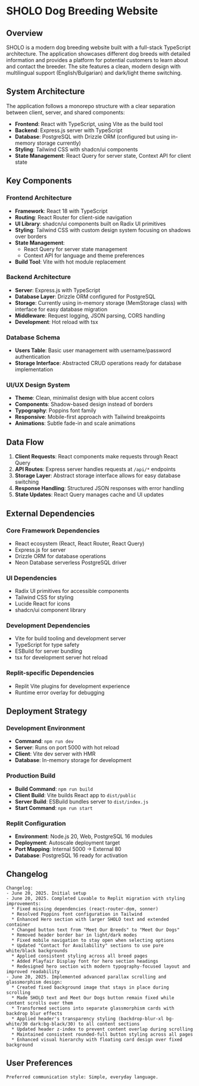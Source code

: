 # SHOLO Dog Breeding Website

## Overview

SHOLO is a modern dog breeding website built with a full-stack TypeScript architecture. The application showcases different dog breeds with detailed information and provides a platform for potential customers to learn about and contact the breeder. The site features a clean, modern design with multilingual support (English/Bulgarian) and dark/light theme switching.

## System Architecture

The application follows a monorepo structure with a clear separation between client, server, and shared components:

- **Frontend**: React with TypeScript, using Vite as the build tool
- **Backend**: Express.js server with TypeScript
- **Database**: PostgreSQL with Drizzle ORM (configured but using in-memory storage currently)
- **Styling**: Tailwind CSS with shadcn/ui components
- **State Management**: React Query for server state, Context API for client state

## Key Components

### Frontend Architecture
- **Framework**: React 18 with TypeScript
- **Routing**: React Router for client-side navigation
- **UI Library**: shadcn/ui components built on Radix UI primitives
- **Styling**: Tailwind CSS with custom design system focusing on shadows over borders
- **State Management**: 
  - React Query for server state management
  - Context API for language and theme preferences
- **Build Tool**: Vite with hot module replacement

### Backend Architecture
- **Server**: Express.js with TypeScript
- **Database Layer**: Drizzle ORM configured for PostgreSQL
- **Storage**: Currently using in-memory storage (MemStorage class) with interface for easy database migration
- **Middleware**: Request logging, JSON parsing, CORS handling
- **Development**: Hot reload with tsx

### Database Schema
- **Users Table**: Basic user management with username/password authentication
- **Storage Interface**: Abstracted CRUD operations ready for database implementation

### UI/UX Design System
- **Theme**: Clean, minimalist design with blue accent colors
- **Components**: Shadow-based design instead of borders
- **Typography**: Poppins font family
- **Responsive**: Mobile-first approach with Tailwind breakpoints
- **Animations**: Subtle fade-in and scale animations

## Data Flow

1. **Client Requests**: React components make requests through React Query
2. **API Routes**: Express server handles requests at `/api/*` endpoints
3. **Storage Layer**: Abstract storage interface allows for easy database switching
4. **Response Handling**: Structured JSON responses with error handling
5. **State Updates**: React Query manages cache and UI updates

## External Dependencies

### Core Framework Dependencies
- React ecosystem (React, React Router, React Query)
- Express.js for server
- Drizzle ORM for database operations
- Neon Database serverless PostgreSQL driver

### UI Dependencies
- Radix UI primitives for accessible components
- Tailwind CSS for styling
- Lucide React for icons
- shadcn/ui component library

### Development Dependencies
- Vite for build tooling and development server
- TypeScript for type safety
- ESBuild for server bundling
- tsx for development server hot reload

### Replit-specific Dependencies
- Replit Vite plugins for development experience
- Runtime error overlay for debugging

## Deployment Strategy

### Development Environment
- **Command**: `npm run dev`
- **Server**: Runs on port 5000 with hot reload
- **Client**: Vite dev server with HMR
- **Database**: In-memory storage for development

### Production Build
- **Build Command**: `npm run build`
- **Client Build**: Vite builds React app to `dist/public`
- **Server Build**: ESBuild bundles server to `dist/index.js`
- **Start Command**: `npm run start`

### Replit Configuration
- **Environment**: Node.js 20, Web, PostgreSQL 16 modules
- **Deployment**: Autoscale deployment target
- **Port Mapping**: Internal 5000 → External 80
- **Database**: PostgreSQL 16 ready for activation

## Changelog

```
Changelog:
- June 20, 2025. Initial setup
- June 20, 2025. Completed Lovable to Replit migration with styling improvements:
  * Fixed missing dependencies (react-router-dom, sonner)
  * Resolved Poppins font configuration in Tailwind
  * Enhanced Hero section with larger SHOLO text and extended container
  * Changed button text from "Meet Our Breeds" to "Meet Our Dogs"
  * Removed header border bar in light/dark modes
  * Fixed mobile navigation to stay open when selecting options
  * Updated "Contact for Availability" sections to use pure white/black backgrounds
  * Applied consistent styling across all breed pages
  * Added Playfair Display font for hero section headings
  * Redesigned hero section with modern typography-focused layout and improved readability
- June 20, 2025. Implemented advanced parallax scrolling and glassmorphism design:
  * Created fixed background image that stays in place during scrolling
  * Made SHOLO text and Meet Our Dogs button remain fixed while content scrolls over them
  * Transformed sections into separate glassmorphism cards with backdrop blur effects
  * Applied header's transparency styling (backdrop-blur-xl bg-white/30 dark:bg-black/30) to all content sections
  * Updated header z-index to prevent content overlap during scrolling
  * Maintained consistent rounded-full button styling across all pages
  * Enhanced visual hierarchy with floating card design over fixed background
```

## User Preferences

```
Preferred communication style: Simple, everyday language.
```
